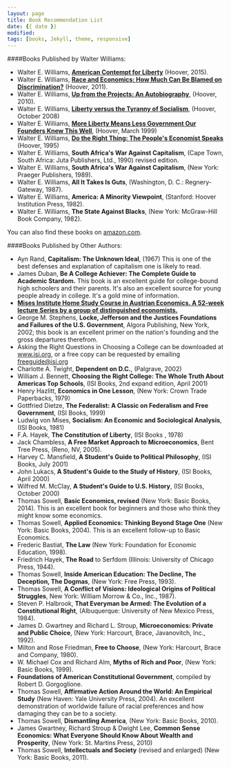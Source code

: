 ```yaml
---
layout: page
title: Book Recommendation List
date: {{ date }}
modified:
tags: [books, Jekyll, theme, responsive]
---
```


####Books Published by Walter Williams:

* Walter E. Williams, [**American Contempt for Liberty**](http://www.hooverpress.org/productdetails.cfm?PC=1522) (Hoover, 2015).
* Walter E. Williams, [**Race and Economics: How Much Can Be Blamed on Discrimination?**](http://www.hooverpress.org/productdetails.cfm?PC=1522) (Hoover, 2011).
* Walter E. Williams, [**Up from the Projects: An Autobiography**](http://www.hooverpress.org/productdetails.cfm?PC=1435), (Hoover, 2010).
* Walter E. Williams, [**Liberty versus the Tyranny of Socialism**](http://www.hooverpress.org/productdetails.cfm?PC=1334), (Hoover, October 2008)
* Walter E. Williams, [**More Liberty Means Less Government Our Founders Knew This Well**](http://www.hooverpress.org/productdetails.cfm?PC=818), (Hoover, March 1999)
* Walter E. Williams, [**Do the Right Thing: The People's Economist Speaks**](http://www.hooverpress.org/productdetails.cfm?PC=83) (Hoover, 1995)
* Walter E. Williams, **South Africa's War Against Capitalism**, (Cape Town, South Africa: Juta Publishers, Ltd., 1990) revised edition.
* Walter E. Williams, **South Africa's War Against Capitalism**, (New York: Praeger Publishers, 1989).
* Walter E. Williams, **All It Takes Is Guts**, (Washington, D. C.: Regnery-Gateway, 1987).
* Walter E. Williams, **America: A Minority Viewpoint**, (Stanford: Hoover Institution Press, 1982).
* Walter E. Williams, **The State Against Blacks**, (New York: McGraw-Hill Book Company, 1982).

You can also find these books on [amazon.com](http://amazon.com).

####Books Published by Other Authors:

* Ayn Rand, **Capitalism: The Unknown Ideal**, (1967) This is one of the best defenses and explanation of capitalism one is likely to read.
* James Duban, **Be A College Achiever: The Complete Guide to Academic Stardom.** This book is an excellent guide for college-bound high schoolers and their parents. It's also an excellent source for young people already in college. It's a gold mine of information.
* [**Mises Institute Home Study Course in Austrian Economics. A 52-week lecture Series by a group of distinguished economists.**](http://www.mises.org/store/Mises-Institute-Home-Study-Course-in-Austrian-Economics-P211C0.aspx)
* George M. Stephens, **Locke, Jefferson and the Justices Foundations and Failures of the U.S. Government**, Algora Publishing, New York, 2002; this book is an excellent primer on the nation's founding and the gross departures therefrom.
* Asking the Right Questions in Choosing a College can be downloaded at www.isi.org, or a free copy can be requested by emailing freeguide@isi.org
* Charlotte A. Twight, **Dependent on D.C.**, (Palgrave, 2002)
* William J. Bennett, **Choosing the Right College: The Whole Truth About Americas Top Schools**, (ISI Books, 2nd expand edition, April 2001)
* Henry Hazlitt, **Economics in One Lesson**, (New York: Crown Trade Paperbacks, 1979)
* Gottfried Dietze, **The Federalist: A Classic on Federalism and Free Government**, (ISI Books, 1999)
* Ludwig von Mises, **Socialism: An Economic and Sociological Analysis**, (ISI Books, 1981)
* F.A. Hayek, **The Constitution of Liberty**, (ISI Books , 1978)
* Jack Chambless, **A Free Market Approach to Microeconomics**, Bent Tree Press, (Reno, NV, 2005).
* Harvey C. Mansfield, **A Student's Guide to Political Philosophy**, (ISI Books, July 2001)
* John Lukacs, **A Student's Guide to the Study of History**, (ISI Books, April 2000)
* Wilfred M. McClay, **A Student's Guide to U.S. History**, (ISI Books, October 2000)
* Thomas Sowell, **Basic Economics, revised** (New York: Basic Books, 2014). This is an excellent book for beginners and those who think they might know some economics.
* Thomas Sowell, **Applied Economics: Thinking Beyond Stage One** (New York: Basic Books, 2004). This is an excellent follow-up to Basic Economics.
* Frederic Bastiat, **The Law** (New York: Foundation for Economic Education, 1998).
* Friedrich Hayek, **The Road** to Serfdom (Illinois: University of Chicago Press, 1944).
* Thomas Sowell, **Inside American Education: The Decline, The Deception, The Dogmas**, (New York: Free Press, 1993).
* Thomas Sowell, **A Conflict of Visions: Ideological Origins of Political Struggles**, New York: William Morrow & Co., Inc., 1987).
* Steven P. Halbrook, **That Everyman be Armed: The Evolution of a Constitutional Right**, (Albuquerque: University of New Mexico Press, 1984).
* James D. Gwartney and Richard L. Stroup, **Microeconomics: Private and Public Choice**, (New York: Harcourt, Brace, Javanovitch, Inc., 1992).
* Milton and Rose Friedman, **Free to Choose**, (New York: Harcourt, Brace and Company, 1980).
* W. Michael Cox and Richard Alm, **Myths of Rich and Poor**, (New York: Basic Books, 1999).
* **Foundations of American Constitutional Government**, compiled by Robert D. Gorgoglione.
* Thomas Sowell, **Affirmative Action Around the World: An Empirical Study** (New Haven: Yale University Press, 2004). An excellent demonstration of worldwide failure of racial preferences and how damaging they can be to a society.
* Thomas Sowell, **Dismantling America**, (New York: Basic Books, 2010).
* James Gwartney, Richard Stroup & Dwight Lee, **Common Sense Economics: What Everyone Should Know About Wealth and Prosperity**, (New York: St. Martins Press, 2010)
* Thomas Sowell, **Intellectuals and Society** (revised and enlarged) (New York: Basic Books, 2011).